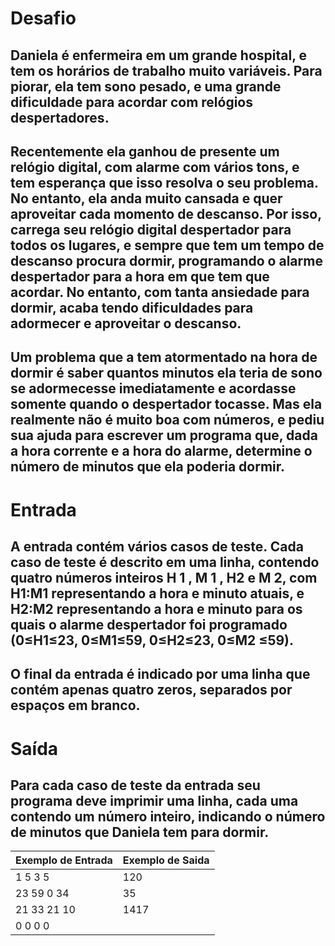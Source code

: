 # Desafio

## Daniela é enfermeira em um grande hospital, e tem os horários de trabalho muito variáveis. Para piorar, ela tem sono pesado, e uma grande dificuldade para acordar com relógios despertadores.
## Recentemente ela ganhou de presente um relógio digital, com alarme com vários tons, e tem esperança que isso resolva o seu problema. No entanto, ela anda muito cansada e quer aproveitar cada momento de descanso. Por isso, carrega seu relógio digital despertador para todos os lugares, e sempre que tem um tempo de descanso procura dormir, programando o alarme despertador para a hora em que tem que acordar. No entanto, com tanta ansiedade para dormir, acaba tendo dificuldades para adormecer e aproveitar o descanso.
## Um problema que a tem atormentado na hora de dormir é saber quantos minutos ela teria de sono se adormecesse imediatamente e acordasse somente quando o despertador tocasse. Mas ela realmente não é muito boa com números, e pediu sua ajuda para escrever um programa que, dada a hora corrente e a hora do alarme, determine o número de minutos que ela poderia dormir.

# Entrada
## A entrada contém vários casos de teste. Cada caso de teste é descrito em uma linha, contendo quatro números inteiros H  1 , M 1 , H2 e M 2, com H1:M1 representando a hora e minuto atuais, e H2:M2 representando a hora e minuto para os quais o alarme  despertador foi programado (0≤H1≤23, 0≤M1≤59, 0≤H2≤23, 0≤M2 ≤59).
## O final da entrada é indicado por uma linha que contém apenas quatro zeros, separados por espaços em branco.

# Saída
## Para cada caso de teste da entrada seu programa deve imprimir uma linha, cada uma contendo um número inteiro, indicando o número de minutos que Daniela tem para dormir.

| Exemplo de Entrada | Exemplo de Saida |
|--------------------|------------------|
| 1 5 3 5            |  120             | 
| 23 59 0 34         |  35              |   
| 21 33 21 10        |  1417            |
| 0 0 0 0            |                  |






